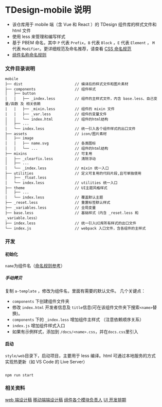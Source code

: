 # TDesign-mobile 说明

- 该仓库用于 mobile 端（含 Vue 和 React ）的 TDesign 组件库的样式文件和 html 文件
- 使用 less 来管理和编写样式
- 基于 PBEM 命名，其中 `P` 代表 `Prefix`，`B` 代表 `Block` ，`E` 代表 `Element` ， `M` 代表 `Modifier`。更详细规范及命名推荐，请查看 [CSS 命名规范](../../css-naming.md)
- [组件名称命名规则](../../naming.md)

### 文件目录说明

```
mobile
├── dist                        // 编译后的样式文件和图片素材
├── components                  // 组件样式
│   ├── button
│   │   ├── _index.less         // 组件的主样式文件，内含 base.less、自己变量/函数 及 相关依赖
|   |   ├── _mixin.less         // 组件的 mixin 文件
|   |   ├── _var.less           // 组件的变量文件
│   │   └── index.html          // 组件的html结构
│   ├── ...
│   └── index.less              // 统一引入各个组件样式的出口文件
├── assets                      // icon/图片素材
│   ├── image
│   │   ├── name.svg            // 各类图标
│   │   └── ...                 // 组件的html结构
├── mixins                      // 可复用
│   ├── _clearfix.less          // 清除浮动
│   ├── ...
│   └── _index.less             // mixin 统一入口
├── utilities                   // 定义可复用的代码片段,且可单独使用
│   ├── _float.less
│   └── index.less              // utilities 统一入口
├── theme                       // UI主题风格样式
│   ├── ...
│   └── index.less              // 覆盖默认主题
├── _reset.less                 // 重置标签默认样式
├── _variables.less             // 全局变量
├── base.less                   // 基础样式（内含 _reset.less 和 _variable.less）
├── index.less                  // 统一引入UI库所有样式的出口文件
└── index.js                    // webpack 入口文件，含各组件的主样式
```

### 开发

#### 初始化

`name`为组件名（[命名规则参考](../../naming.md)）

##### 手动拷贝

复制 `a-template` ，修改为组件名，里面有需要的默认文件。
几个关键点：

- `components` 下创建组件文件夹
- 修改 `index.html` 开发者信息及 `title`信息(可在该组件文件夹下搜索`<name>`替换)。
- `components` 下的 `_index.less` 增加组件主样式 （注意依赖顺序关系）
- `index.js` 增加组件样式入口
- 如果有示例样式，添加到 `/docs/<name>.css`，并在`docs.css`里引入

#### 启动

`style/web`目录下，启动项目，主要用于 less 编译。html 可通过本地服务的方式实现热更新（如 VS Code 的 Live Server）

```

npm run start

```

### 相关资料

[web 端设计稿](https://www.figma.com/file/UghlEiQXZogyPvx1XDMMyx/TDesign-for-web?node-id=25%3A2)
[移动端端设计稿](https://www.figma.com/file/LdU7CICwcTjldWJtzRXWI3/TDesign-for-Mobile?node-id=750%3A23479)
[组件各个模块负责人](https://docs.qq.com/sheet/DWmViVlNvU3p2VHZs?tab=l52925&c=A1B0A0)
[UI 开发排期](https://docs.qq.com/sheet/DWmViVlNvU3p2VHZs?tab=bvypmx&c=E8A0A0)

```

```
